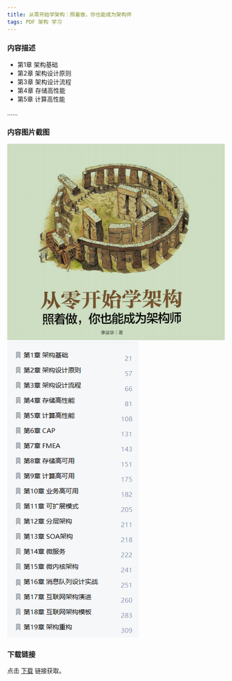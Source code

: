 ```yaml
---
title: 从零开始学架构：照着做，你也能成为架构师
tags: PDF 架构 学习
---
```



### 内容描述

- 第1章 架构基础
- 第2章 架构设计原则
- 第3章 架构设计流程
- 第4章 存储高性能
- 第5章 计算高性能

......


### 内容图片截图

<img class="image image--xl" src="/assets/resource/docs/2018-01-04-res-start-study-architecture-1.png"/>

<img class="image image--xl" src="/assets/resource/docs/2018-01-04-res-start-study-architecture-2.png"/>


### 下载链接

点击 [下载](http://www.tupianx.com/p.php?8tp=t3.24535a39b66.pg3) 链接获取。


<br/>


